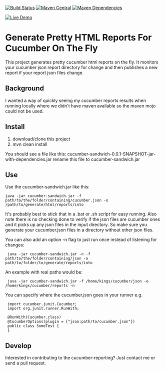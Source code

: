 [![Build Status](https://img.shields.io/travis/damianszczepanik/cucumber-sandwich/master.svg)](https://travis-ci.org/damianszczepanik/cucumber-sandwich)
[![Maven Central](https://img.shields.io/maven-central/v/net.masterthought/cucumber-sandwich.svg)](http://search.maven.org/#search|gav|1|g%3A%22net.masterthought%22%20AND%20a%3A%22cucumber-sandwich%22)
[![Maven Dependencies](https://www.versioneye.com/user/projects/55cf4cc715ff9b0022000039/badge.svg)](https://www.versioneye.com/user/projects/55cf4cc715ff9b0022000039?child=summary)

[![Live Demo](https://img.shields.io/badge/Live%20Demo-Online-blue.svg)](http://damianszczepanik.github.io/cucumber-html-reports/overview-features.html)

# Generate Pretty HTML Reports For Cucumber On The Fly

This project generates pretty cucumber html reports on the fly. It monitors your cucumber json report directory for change and then publishes a new report if your report json files change.

## Background

I wanted a way of quickly seeing my cucumber reports results when running locally where we didn't have maven available so the maven mojo could not be used.

## Install

1. download/clone this project
2. mvn clean install

You should see a file like this: cucumber-sandwich-0.0.1-SNAPSHOT-jar-with-dependencies.jar
rename this file to cucumber-sandwich.jar

## Use

Use the cucumber-sandwich.jar like this:

    java -jar cucumber-sandwich.jar -f path/to/the/folder/containing/cucumber.json -o /path/to/generate/html/reports/into

It's probably best to stick that in a .bat or .sh script for easy running. Also note there is no checking done to verify if the json files are cucumber ones and it picks up any json files in the input directory. So make sure you generate your cucumber.json files in a directory without other json files.

You can also add an option -n flag to just run once instead of listening for changes:

     java -jar cucumber-sandwich.jar -n -f path/to/the/folder/containing/json -o path/to/folder/to/generate/reports/into

An example with real paths would be:

     java -jar cucumber-sandwich.jar -f /home/kings/cucumber/json -o /home/kings/cucumber/reports -n



You can specify where the cucumber.json goes in your runner e.g.

     import cucumber.junit.Cucumber;
     import org.junit.runner.RunWith;

     @RunWith(Cucumber.class)
     @CucumberOptions(plugin = {"json:path/to/cucumber.json"})
     public class SomeTest {
     }


## Develop

Interested in contributing to the cucumber-reporting? Just contact me or send a pull request.
